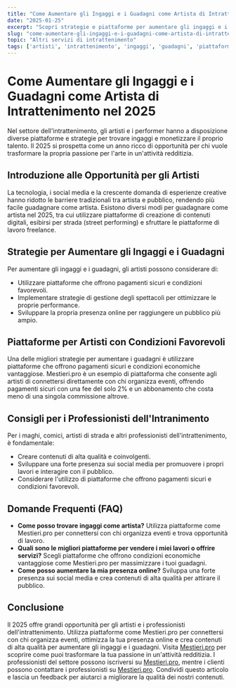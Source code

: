 ```yaml
---
title: "Come Aumentare gli Ingaggi e i Guadagni come Artista di Intrattenimento nel 2025"
date: "2025-01-25"
excerpt: "Scopri strategie e piattaforme per aumentare gli ingaggi e i guadagni come artista di intrattenimento nel 2025. Utilizza piattaforme senza commissioni e ottimizza la tua presenza online."
slug: "come-aumentare-gli-ingaggi-e-i-guadagni-come-artista-di-intrattenimento-nel-2025"
topic: "Altri servizi di intrattenimento"
tags: ['artisti', 'intrattenimento', 'ingaggi', 'guadagni', 'piattaforme senza commissioni']
---
```

# Come Aumentare gli Ingaggi e i Guadagni come Artista di Intrattenimento nel 2025

Nel settore dell'intrattenimento, gli artisti e i performer hanno a disposizione diverse piattaforme e strategie per trovare ingaggi e monetizzare il proprio talento. Il 2025 si prospetta come un anno ricco di opportunità per chi vuole trasformare la propria passione per l'arte in un'attività redditizia.

## Introduzione alle Opportunità per gli Artisti

La tecnologia, i social media e la crescente domanda di esperienze creative hanno ridotto le barriere tradizionali tra artista e pubblico, rendendo più facile guadagnare come artista. Esistono diversi modi per guadagnare come artista nel 2025, tra cui utilizzare piattaforme di creazione di contenuti digitali, esibirsi per strada (street performing) e sfruttare le piattaforme di lavoro freelance.

## Strategie per Aumentare gli Ingaggi e i Guadagni

Per aumentare gli ingaggi e i guadagni, gli artisti possono considerare di:

* Utilizzare piattaforme che offrono pagamenti sicuri e condizioni favorevoli.
* Implementare strategie di gestione degli spettacoli per ottimizzare le proprie performance.
* Sviluppare la propria presenza online per raggiungere un pubblico più ampio.

## Piattaforme per Artisti con Condizioni Favorevoli

Una delle migliori strategie per aumentare i guadagni è utilizzare piattaforme che offrono pagamenti sicuri e condizioni economiche vantaggiose. Mestieri.pro è un esempio di piattaforma che consente agli artisti di connettersi direttamente con chi organizza eventi, offrendo pagamenti sicuri con una fee del solo 2% e un abbonamento che costa meno di una singola commissione altrove.

## Consigli per i Professionisti dell'Intranimento

Per i maghi, comici, artisti di strada e altri professionisti dell'intrattenimento, è fondamentale:

* Creare contenuti di alta qualità e coinvolgenti.
* Sviluppare una forte presenza sui social media per promuovere i propri lavori e interagire con il pubblico.
* Considerare l'utilizzo di piattaforme che offrono pagamenti sicuri e condizioni favorevoli.

## Domande Frequenti (FAQ)

* **Come posso trovare ingaggi come artista?**
Utilizza piattaforme come Mestieri.pro per connettersi con chi organizza eventi e trova opportunità di lavoro.
* **Quali sono le migliori piattaforme per vendere i miei lavori o offrire servizi?**
Scegli piattaforme che offrono condizioni economiche vantaggiose come Mestieri.pro per massimizzare i tuoi guadagni.
* **Come posso aumentare la mia presenza online?**
Sviluppa una forte presenza sui social media e crea contenuti di alta qualità per attirare il pubblico.

## Conclusione

Il 2025 offre grandi opportunità per gli artisti e i professionisti dell'intrattenimento. Utilizza piattaforme come Mestieri.pro per connettersi con chi organizza eventi, ottimizza la tua presenza online e crea contenuti di alta qualità per aumentare gli ingaggi e i guadagni. Visita [Mestieri.pro](https://mestieri.pro/info) per scoprire come puoi trasformare la tua passione in un'attività redditizia. I professionisti del settore possono iscriversi su [Mestieri.pro](https://mestieri.pro/info), mentre i clienti possono contattare i professionisti su [Mestieri.pro](https://mestieri.pro). Condividi questo articolo e lascia un feedback per aiutarci a migliorare la qualità dei nostri contenuti.
